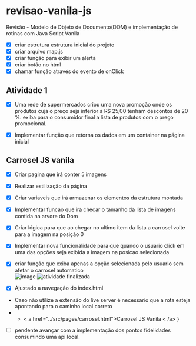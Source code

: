 # revisao-vanila-js
Revisão -  Modelo de Objeto de Documento(DOM) e implementação de rotinas com Java Script Vanila


-   [x] criar estrutura estrutura inicial do projeto
-   [x] criar arquivo map.js
-   [x] criar função para exibir um alerta
-   [x] criar botão no html
-   [x] chamar função através do evento de onClick

##  Atividade 1
-   [x]  Uma rede de supermercados criou uma nova promoção onde  os produtos cuja o preço seja inferior a R$ 25,00 tenham descontos de 20 %. exiba para o consumidor final a lista de produtos com o preço promocional.

-   [x] Implementar função que retorna os dados em um container na página inicial

## Carrosel JS vanila

- [x] Criar pagina que irá conter 5 imagens
- [x] Realizar estilização da página
- [x] Criar variaveis que irá armazenar os elementos da estrutura montada
- [x] Implementar funcao que ira checar o tamanho da lista de imagens contida na arvore do Dom
- [x] Criar lógica para que ao chegar no ultimo item da lista a carrosel volte para a imagem na posição 0
- [x] Implementar nova funcionalidade para que quando o usuario click em uma das opções seja exibida a imagem na posicao selecionada 
- [x] criar função que exiba apenas  a opção selecionada pelo usuario sem afetar o carrosel automatico  
![image](https://user-images.githubusercontent.com/65586669/139188103-955fc52c-a9b2-432d-a77b-0a459a0d46b3.png)
![atividade finalizada](https://user-images.githubusercontent.com/65586669/139190113-6cc9f7dc-697d-4d5e-ae16-cf4e0831fc97.gif)

- [x] Ajustado a navegação do index.html 
- Caso não utilize a extensão do live server é necessario que a rota esteja apontando para o caminho local correto 
- -  < a href="../src/pages/carrosel.html">Carrosel JS Vanila < /a>  }
- [ ] pendente avançar com a implementação dos pontos fidelidades  consumindo uma api local. 
